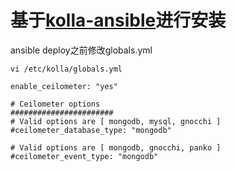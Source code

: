 # 基于[kolla-ansible](https://github.com/openstack/kolla-ansible)进行安装

ansible deploy之前修改globals.yml

```
vi /etc/kolla/globals.yml
```
```
enable_ceilometer: "yes"

# Ceilometer options
#######################
# Valid options are [ mongodb, mysql, gnocchi ]
#ceilometer_database_type: "mongodb"

# Valid options are [ mongodb, gnocchi, panko ]
#ceilometer_event_type: "mongodb"
```

